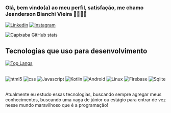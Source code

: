 ### Olá, bem vindo(a) ao meu perfil, satisfação, me chamo Jeanderson Bianchi Vieira ✍🏻🧒🏻

[![Linkedin](https://img.shields.io/badge/LinkedIn-0077B5?style=for-the-badge&logo=linkedin&logoColor=white)](https://www.linkedin.com/in/jeanderson-bianchi-vieira-5a348816a)
[![Instagram](https://img.shields.io/badge/Instagram-E4405F?style=for-the-badge&logo=instagram&logoColor=white)](https://www.instagram.com/jean_bianchivieira)

![Capixaba GitHub stats](https://github-readme-stats.vercel.app/api?username=JeanCapixaba&show_icons=true&theme=dracula)

## Tecnologias que uso para desenvolvimento

[![Top Langs](https://github-readme-stats.vercel.app/api/top-langs/?username=JeanCapixaba)](https://github.com/anuraghazra/github-readme-stats)

<div style="display: inline_block"><br/>
  <img align="Center" alt="html5" src="https://img.shields.io/badge/HTML5-E34F26?style=for-the-badge&logo=html5&logoColor=white" />
    <img align="Center" alt="css" src="https://img.shields.io/badge/CSS-239120?&style=for-the-badge&logo=css3&logoColor=white" /> 
      <img align="Center" alt="Javascript" src="https://img.shields.io/badge/JavaScript-F7DF1E?style=for-the-badge&logo=javascript&logoColor=black" />      
        <img align="Center" alt="Kotlin" src="https://img.shields.io/badge/Kotlin-0095D5?&style=for-the-badge&logo=kotlin&logoColor=white" />  
          <img align="Center" alt="Android" src="https://img.shields.io/badge/Android-3DDC84?style=for-the-badge&logo=android&logoColor=white" />
            <img align="Center" alt="Linux" src="https://img.shields.io/badge/Linux-FCC624?style=for-the-badge&logo=linux&logoColor=black" />
              <img align="Center" alt="Firebase" src="https://img.shields.io/badge/Firebase-F29D0C?style=for-the-badge&logo=firebase&logoColor=white" />
                <img align="Center" alt="Sqlite" src="https://img.shields.io/badge/SQLite-07405E?style=for-the-badge&logo=sqlite&logoColor=white" />
  <div><br/>
    
 Atualmente eu estudo essas tecnologias, buscando sempre agregar meus conhecimentos, buscando uma vaga de júnior ou estágio para entrar de vez nesse mundo maravilhoso que é a programação!
